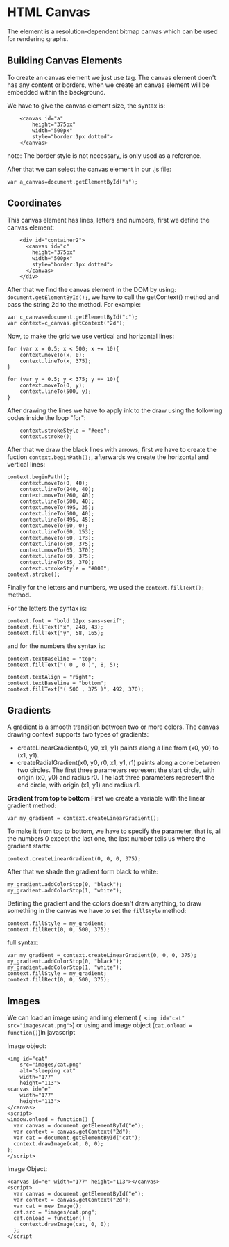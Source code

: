 # HTML Canvas

The <canvas> element is a resolution-dependent bitmap canvas which can be used for rendering graphs.

## Building Canvas Elements

To create an canvas element we just use <canvas> tag. The canvas element doen't has any content or borders, when we create an canvas element will be embedded within the background.

We have to give the canvas element size, the syntax is:
```
    <canvas id="a"
        height="375px"
        width="500px"
        style="border:1px dotted">
    </canvas>
```
note: The border style is not necessary, is only used as a reference.

After that we can select the canvas element in our .js file:
```
var a_canvas=document.getElementById("a");
```

## Coordinates

This canvas element has lines, letters and numbers, first we define the canvas element:
```
    <div id="container2">
      <canvas id="c"
        height="375px"
        width="500px"
        style="border:1px dotted">
      </canvas>
    </div>
```

After that we find the canvas element in the DOM by using: ```document.getElementById();```, we have to call the getContext() method and pass the string 2d to the method. For example:
```
var c_canvas=document.getElementById("c");
var context=c_canvas.getContext("2d");
```

Now, to make the grid we use vertical and horizontal lines:
```
for (var x = 0.5; x < 500; x += 10){
    context.moveTo(x, 0);
    context.lineTo(x, 375);
} 

for (var y = 0.5; y < 375; y += 10){
    context.moveTo(0, y);
    context.lineTo(500, y);
}
```

After drawing the lines we have to apply ink to the draw using the following codes inside the loop "for":
```
    context.strokeStyle = "#eee";
    context.stroke();
```

After that we draw the black lines with arrows, first we have to create the fuction ```context.beginPath();```, afterwards we create the horizontal and vertical lines:

```
context.beginPath();
    context.moveTo(0, 40);
    context.lineTo(240, 40);
    context.moveTo(260, 40);
    context.lineTo(500, 40);
    context.moveTo(495, 35);
    context.lineTo(500, 40);
    context.lineTo(495, 45);
    context.moveTo(60, 0);
    context.lineTo(60, 153);
    context.moveTo(60, 173);
    context.lineTo(60, 375);
    context.moveTo(65, 370);
    context.lineTo(60, 375);
    context.lineTo(55, 370); 
    context.strokeStyle = "#000";
context.stroke();
```

Finally for the letters and numbers, we used the ```context.fillText();``` method.

For the letters the syntax is:
```
context.font = "bold 12px sans-serif";
context.fillText("x", 248, 43);
context.fillText("y", 58, 165);
```

and for the numbers the syntax is:
```
context.textBaseline = "top";
context.fillText("( 0 , 0 )", 8, 5);

context.textAlign = "right";
context.textBaseline = "bottom";
context.fillText("( 500 , 375 )", 492, 370);
```

## Gradients

A gradient is a smooth transition between two or more colors. The canvas drawing context supports two types of gradients:
- createLinearGradient(x0, y0, x1, y1) paints along a line from (x0, y0) to (x1, y1).
- createRadialGradient(x0, y0, r0, x1, y1, r1) paints along a cone between two circles. The first three parameters represent the start circle, with origin (x0, y0) and radius r0. The last three parameters represent the end circle, with origin (x1, y1) and radius r1.

**Gradient from top to bottom**
First we create a variable with the linear gradient method:
```
var my_gradient = context.createLinearGradient();
```

To make it from top to bottom, we have to specify the parameter, that is, all the numbers 0 except the last one, the last number tells us where the gradient starts:
```
context.createLinearGradient(0, 0, 0, 375);
```

After that we shade the gradient form black to white:
```
my_gradient.addColorStop(0, "black");
my_gradient.addColorStop(1, "white");
```

Defining the gradient and the colors doesn't draw anything, to draw something in the canvas we have to set the ```fillStyle``` method:
```
context.fillStyle = my_gradient;
context.fillRect(0, 0, 500, 375);
```

full syntax:

```
var my_gradient = context.createLinearGradient(0, 0, 0, 375);
my_gradient.addColorStop(0, "black");
my_gradient.addColorStop(1, "white");
context.fillStyle = my_gradient;
context.fillRect(0, 0, 500, 375);
```

## Images

We can load an image using and img element (``` <img id="cat" src="images/cat.png">```) or using and image object (```cat.onload = function()```)in javascript

Image object:
```
<img id="cat" 
    src="images/cat.png" 
    alt="sleeping cat" 
    width="177" 
    height="113">
<canvas id="e" 
    width="177" 
    height="113">
</canvas>
<script>
window.onload = function() {
  var canvas = document.getElementById("e");
  var context = canvas.getContext("2d");
  var cat = document.getElementById("cat");
  context.drawImage(cat, 0, 0);
};
</script>
```

Image Object:
```
<canvas id="e" width="177" height="113"></canvas>
<script>
  var canvas = document.getElementById("e");
  var context = canvas.getContext("2d");
  var cat = new Image();
  cat.src = "images/cat.png";
  cat.onload = function() {
    context.drawImage(cat, 0, 0);
  };
</script
```